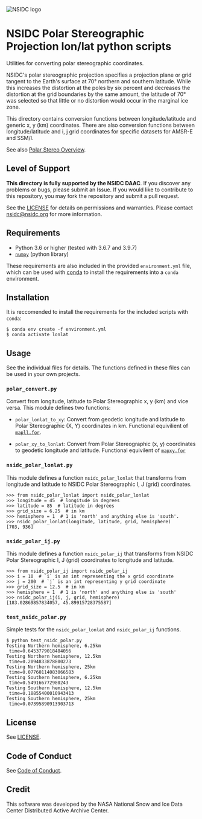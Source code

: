 ![NSIDC logo](../images/NSIDC_DAAC_2018_smv2.jpg)

# NSIDC Polar Stereographic Projection lon/lat python scripts

Utilities for converting polar stereographic coordinates.

NSIDC's polar stereographic projection specifies a projection plane or grid
tangent to the Earth's surface at 70° northern and southern latitude. While this
increases the distortion at the poles by six percent and decreases the
distortion at the grid boundaries by the same amount, the latitude of 70° was
selected so that little or no distortion would occur in the marginal ice zone.

This directory contains conversion functions between longitude/latitude and generic x,
y (km) coordinates. There are also conversion functions between
longitude/latitude and i, j grid coordinates for specific datasets for AMSR-E
and SSM/I.

See also [Polar Stereo Overview](https://nsidc.org/data/polar-stereo).

## Level of Support

<b>This directory is fully supported by the NSIDC DAAC</b>. If you discover any problems or
bugs, please submit an Issue. If you would like to contribute to this
repository, you may fork the repository and submit a pull request.

See the [LICENSE](../LICENSE) for details on permissions and warranties. Please
contact nsidc@nsidc.org for more information.

## Requirements

* Python 3.6 or higher (tested with 3.6.7 and 3.9.7)
* [`numpy`](https://numpy.org/) (python library)

These requirements are also included in the provided `environment.yml` file,
which can be used with [conda](https://docs.conda.io/en/latest/) to install the
requirements into a `conda` environment.


## Installation

It is reccomended to install the requirements for the included scripts with `conda`:

```
$ conda env create -f environment.yml
$ conda activate lonlat
```

## Usage

See the individual files for details.  The functions defined in these files can
be used in your own projects.

### `polar_convert.py`

Convert from longitude, latitude to Polar Stereographic x, y (km) and vice
versa. This module defines two functions:

* `polar_lonlat_to_xy`: Convert from geodetic longitude and latitude to Polar
  Stereographic (X, Y) coordinates in km. Functional equivilient of
  [`mapll.for`](../locate/mapll.for).
  
* `polar_xy_to_lonlat`: Convert from Polar Stereographic (x, y) coordinates to
  geodetic longitude and latitude. Functional equivilent of
  [`mapxy.for`](../locate/mapxy.for)

### `nsidc_polar_lonlat.py`

This module defines a function `nsidc_polar_lonlat` that transforms from
longitude and latitude to NSIDC Polar Stereographic I, J (grid) coordinates.

```
>>> from nsidc_polar_lonlat import nsidc_polar_lonlat
>>> longitude = 45  # longitude in degrees
>>> latitude = 85  # latitude in degrees
>>> grid_size = 6.25  # in km
>>> hemisphere = 1  # 1 is 'north' and anything else is 'south'.
>>> nsidc_polar_lonlat(longitude, latitude, grid, hemisphere)
[703, 936]
```

### `nsidc_polar_ij.py`

This module defines a function `nsidc_polar_ij` that transforms from NSIDC Polar
Stereographic I, J (grid) coordinates to longitude and latitude.

```
>>> from nsidc_polar_ij import nsidc_polar_ij
>>> i = 10  # `i` is an int representing the x grid coordinate
>>> j = 200  # `j` is an int representing y grid coordinate
>>> grid_size = 12.5  # in km
>>> hemisphere = 1  # 1 is 'north' and anything else is 'south'
>>> nsidc_polar_ij(i, j, grid, hemisphere)
[183.02869857834057, 45.89915728375587]
```


### `test_nsidc_polar.py`

Simple tests for the `nsidc_polar_lonlat` and `nsidc_polar_ij` functions.

```
$ python test_nsidc_polar.py
Testing Northern hemisphere, 6.25km
 time=0.6453779018484056
Testing Northern hemisphere, 12.5km
 time=0.2094833878800273
Testing Northern hemisphere, 25km
 time=0.07760114083066583
Testing Southern hemisphere, 6.25km
 time=0.549166772980243
Testing Southern hemisphere, 12.5km
 time=0.18855400010943413
Testing Southern hemisphere, 25km
 time=0.07395890913903713
```


## License

See [LICENSE](../LICENSE).


## Code of Conduct

See [Code of Conduct](../CODE_OF_CONDUCT.md).


## Credit

This software was developed by the NASA National Snow and Ice Data Center
Distributed Active Archive Center.
